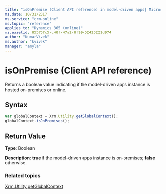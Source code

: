 ```yaml
---
title: "isOnPremise (Client API reference) in model-driven apps| MicrosoftDocs"
ms.date: 10/31/2017
ms.service: "crm-online"
ms.topic: "reference"
applies_to: "Dynamics 365 (online)"
ms.assetid: 855767c5-c48f-47a2-8f99-52423221d974
author: "KumarVivek"
ms.author: "kvivek"
manager: "amyla"
---
```

# isOnPremise (Client API reference)



Returns a boolean value indicating if the model-driven apps instance is hosted on-premises or online. 

## Syntax

```JavaScript
var globalContext = Xrm.Utility.getGlobalContext();
globalContext.isOnPremises();
```

## Return Value

**Type**: Boolean

**Description**: **true** if the model-driven apps instance is on-premises; **false** otherwise.

### Related topics

[Xrm.Utility.getGlobalContext](../getGlobalContext.md)



